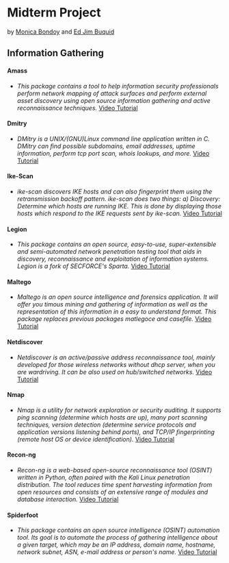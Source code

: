 # Midterm Project #

by [Monica Bondoy](https://www.facebook.com/photo/?fbid=3774870382797602&set=a.1394210640863600) and [Ed Jim Buquid](https://www.facebook.com/photo/?fbid=520338565213604&set=a.101296593784472)

## Information Gathering ##
#### Amass ####
* _This package contains a tool to help information security professionals perform network mapping of attack surfaces and perform external asset discovery using open source information gathering and active reconnaissance techniques._
[Video Tutorial]()

####  Dmitry ####
* _DMitry is a UNIX/(GNU)Linux command line application written in C. DMitry can find possible subdomains, email addresses, uptime information, perform tcp port scan, whois lookups, and more._
[Video Tutorial]()

####  Ike-Scan ####
* _ike-scan discovers IKE hosts and can also fingerprint them using the retransmission backoff pattern. ike-scan does two things: a) Discovery: Determine which hosts are running IKE. This is done by displaying those hosts which respond to the IKE requests sent by ike-scan._
[Video Tutorial]()

####  Legion ####
* _This package contains an open source, easy-to-use, super-extensible and semi-automated network penetration testing tool that aids in discovery, reconnaissance and exploitation of information systems. Legion is a fork of SECFORCE's Sparta._
[Video Tutorial]()

####  Maltego ####
* _Maltego is an open source intelligence and forensics application. It will offer you timous mining and gathering of information as well as the representation of this information in a easy to understand format. This package replaces previous packages matlegoce and casefile._
[Video Tutorial]()

####  Netdiscover ####
* _Netdiscover is an active/passive address reconnaissance tool, mainly developed for those wireless networks without dhcp server, when you are wardriving. It can be also used on hub/switched networks._
[Video Tutorial]()

####  Nmap ####
* _Nmap is a utility for network exploration or security auditing. It supports ping scanning (determine which hosts are up), many port scanning techniques, version detection (determine service protocols and application versions listening behind ports), and TCP/IP fingerprinting (remote host OS or device identification)._
[Video Tutorial]()

####  Recon-ng ####
* _Recon-ng is a web-based open-source reconnaissance tool (OSINT) written in Python, often paired with the Kali Linux penetration distribution. The tool reduces time spent harvesting information from open resources and consists of an extensive range of modules and database interaction._
[Video Tutorial]()

#### Spiderfoot ####
* _This package contains an open source intelligence (OSINT) automation tool. Its goal is to automate the process of gathering intelligence about a given target, which may be an IP address, domain name, hostname, network subnet, ASN, e-mail address or person's name._
[Video Tutorial]()
